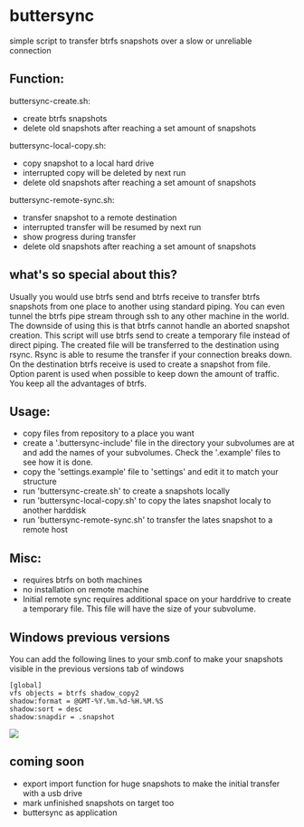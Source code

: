 # buttersync
simple script to transfer btrfs snapshots over a slow or unreliable connection

## Function:

buttersync-create.sh:
- create btrfs snapshots
- delete old snapshots after reaching a set amount of snapshots

buttersync-local-copy.sh:
- copy snapshot to a local hard drive
- interrupted copy will be deleted by next run
- delete old snapshots after reaching a set amount of snapshots

buttersync-remote-sync.sh:
- transfer snapshot to a remote destination
- interrupted transfer will be resumed by next run
- show progress during transfer
- delete old snapshots after reaching a set amount of snapshots

## what's so special about this?
Usually you would use btrfs send and btrfs receive to transfer btrfs snapshots from one place to another using standard piping. You can even tunnel the btrfs pipe stream through ssh to any other machine in the world. The downside of using this is that btrfs cannot handle an aborted snapshot creation.
This script will use btrfs send to create a temporary file instead of direct piping. The created file will be transferred to the destination using rsync. Rsync is able to resume the transfer if your connection breaks down. On the destination btrfs receive is used to create a snapshot from file. Option parent is used when possible to keep down the amount of traffic. You keep all the advantages of btrfs. 

## Usage:
- copy files from repository to a place you want
- create a '.buttersync-include' file in the directory your subvolumes are at and add the names of your subvolumes. Check the '.example' files to see how it is done.
- copy the 'settings.example' file to 'settings' and edit it to match your structure
- run 'buttersync-create.sh' to create a snapshots locally
- run 'buttersync-local-copy.sh' to copy the lates snapshot localy to another harddisk
- run 'buttersync-remote-sync.sh' to transfer the lates snapshot to a remote host

## Misc:
- requires btrfs on both machines
- no installation on remote machine
- Initial remote sync requires additional space on your harddrive to create a temporary file. This file will have the size of your subvolume.

## Windows previous versions
You can add the following lines to your smb.conf to make your snapshots visible in the previous versions tab of windows
```
[global]
vfs objects = btrfs shadow_copy2
shadow:format = @GMT-%Y.%m.%d-%H.%M.%S
shadow:sort = desc
shadow:snapdir = .snapshot
```
<img src="http://www.techsupportalert.com/files/images/pc_freeware/techtips/previous-versions-1.png">

## coming soon
- export import function for huge snapshots to make the initial transfer with a usb drive
- mark unfinished snapshots on target too
- buttersync as application
